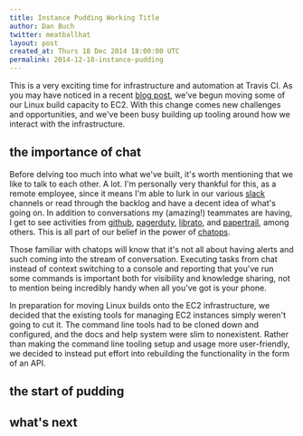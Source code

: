 ```yaml
---
title: Instance Pudding Working Title
author: Dan Buch
twitter: meatballhat
layout: post
created_at: Thurs 18 Dec 2014 18:00:00 UTC
permalink: 2014-12-18-instance-pudding
---
```


<!--
* chatops at Travis in general
* legacy infrastructure and scaling difficulties
* moving capacity to EC2
* initial scripts for managing EC2 capacity
* introducing pudding
  * initial goals
  * basic features
  * open sourcing the things
  * heroku button
  * what we're adding/removing in the future
-->

This is a very exciting time for infrastructure and automation at Travis CI. As you may have noticed in a recent [blog
post](2014-12-17-faster-builds-with-container-based-infrastructure), we've begun moving some of our Linux build capacity
to EC2.  With this change comes new challenges and opportunities, and we've been busy building up tooling around how we
interact with the infrastructure.

## the importance of chat

Before delving too much into what we've built, it's worth mentioning that we like to talk to each other.  A lot.  I'm
personally very thankful for this, as a remote employee, since it means I'm able to lurk in our various [slack]()
channels or read through the backlog and have a decent idea of what's going on.  In addition to conversations my
(amazing!) teammates are having, I get to see activities from [github](), [pagerduty](), [librato](), and
[papertrail](), among others.  This is all part of our belief in the power of [chatops]().

Those familiar with chatops will know that it's not all about having alerts and such coming into the stream of
conversation.  Executing tasks from chat instead of context switching to a console and reporting that you've run some
commands is important both for visibility and knowledge sharing, not to mention being incredibly handy when all you've
got is your phone.

In preparation for moving Linux builds onto the EC2 infrastructure, we decided that the existing tools for managing EC2
instances simply weren't going to cut it.  The command line tools had to be cloned down and configured, and the docs and
help system were slim to nonexistent.  Rather than making the command line tooling setup and usage more user-friendly,
we decided to instead put effort into rebuilding the functionality in the form of an API.

## the start of pudding


## what's next
